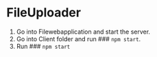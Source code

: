 # FileUploader

1. Go into Filewebapplication and start the server. 
2. Go into Client folder and run ### `npm start`.
3. Run ### `npm start`
